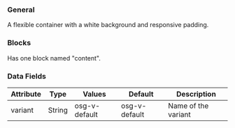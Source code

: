### General

A flexible container with a white background and responsive padding.

### Blocks

Has one block named "content".

### Data Fields

| Attribute | Type | Values | Default | Description |
|---|---|---|---|---|
| variant | String | osg-v-default | osg-v-default | Name of the variant |
